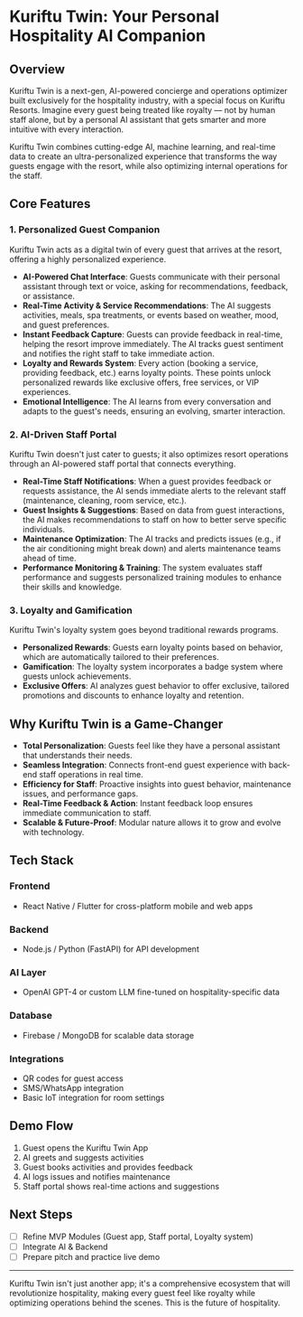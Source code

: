 # Kuriftu Twin: Your Personal Hospitality AI Companion

## Overview

Kuriftu Twin is a next-gen, AI-powered concierge and operations optimizer built exclusively for the hospitality industry, with a special focus on Kuriftu Resorts. Imagine every guest being treated like royalty — not by human staff alone, but by a personal AI assistant that gets smarter and more intuitive with every interaction.

Kuriftu Twin combines cutting-edge AI, machine learning, and real-time data to create an ultra-personalized experience that transforms the way guests engage with the resort, while also optimizing internal operations for the staff.

## Core Features

### 1. Personalized Guest Companion

Kuriftu Twin acts as a digital twin of every guest that arrives at the resort, offering a highly personalized experience.

- **AI-Powered Chat Interface**: Guests communicate with their personal assistant through text or voice, asking for recommendations, feedback, or assistance.
- **Real-Time Activity & Service Recommendations**: The AI suggests activities, meals, spa treatments, or events based on weather, mood, and guest preferences.
- **Instant Feedback Capture**: Guests can provide feedback in real-time, helping the resort improve immediately. The AI tracks guest sentiment and notifies the right staff to take immediate action.
- **Loyalty and Rewards System**: Every action (booking a service, providing feedback, etc.) earns loyalty points. These points unlock personalized rewards like exclusive offers, free services, or VIP experiences.
- **Emotional Intelligence**: The AI learns from every conversation and adapts to the guest's needs, ensuring an evolving, smarter interaction.

### 2. AI-Driven Staff Portal

Kuriftu Twin doesn't just cater to guests; it also optimizes resort operations through an AI-powered staff portal that connects everything.

- **Real-Time Staff Notifications**: When a guest provides feedback or requests assistance, the AI sends immediate alerts to the relevant staff (maintenance, cleaning, room service, etc.).
- **Guest Insights & Suggestions**: Based on data from guest interactions, the AI makes recommendations to staff on how to better serve specific individuals.
- **Maintenance Optimization**: The AI tracks and predicts issues (e.g., if the air conditioning might break down) and alerts maintenance teams ahead of time.
- **Performance Monitoring & Training**: The system evaluates staff performance and suggests personalized training modules to enhance their skills and knowledge.

### 3. Loyalty and Gamification

Kuriftu Twin's loyalty system goes beyond traditional rewards programs.

- **Personalized Rewards**: Guests earn loyalty points based on behavior, which are automatically tailored to their preferences.
- **Gamification**: The loyalty system incorporates a badge system where guests unlock achievements.
- **Exclusive Offers**: AI analyzes guest behavior to offer exclusive, tailored promotions and discounts to enhance loyalty and retention.

## Why Kuriftu Twin is a Game-Changer

- **Total Personalization**: Guests feel like they have a personal assistant that understands their needs.
- **Seamless Integration**: Connects front-end guest experience with back-end staff operations in real time.
- **Efficiency for Staff**: Proactive insights into guest behavior, maintenance issues, and performance gaps.
- **Real-Time Feedback & Action**: Instant feedback loop ensures immediate communication to staff.
- **Scalable & Future-Proof**: Modular nature allows it to grow and evolve with technology.

## Tech Stack

### Frontend

- React Native / Flutter for cross-platform mobile and web apps

### Backend

- Node.js / Python (FastAPI) for API development

### AI Layer

- OpenAI GPT-4 or custom LLM fine-tuned on hospitality-specific data

### Database

- Firebase / MongoDB for scalable data storage

### Integrations

- QR codes for guest access
- SMS/WhatsApp integration
- Basic IoT integration for room settings

## Demo Flow

1. Guest opens the Kuriftu Twin App
2. AI greets and suggests activities
3. Guest books activities and provides feedback
4. AI logs issues and notifies maintenance
5. Staff portal shows real-time actions and suggestions

## Next Steps

- [ ] Refine MVP Modules (Guest app, Staff portal, Loyalty system)
- [ ] Integrate AI & Backend
- [ ] Prepare pitch and practice live demo

---

Kuriftu Twin isn't just another app; it's a comprehensive ecosystem that will revolutionize hospitality, making every guest feel like royalty while optimizing operations behind the scenes. This is the future of hospitality.
